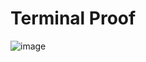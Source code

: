 # Terminal Proof

![image](https://user-images.githubusercontent.com/68448315/183552936-193125eb-a2aa-4cee-8a33-f904c4771e8a.png)
